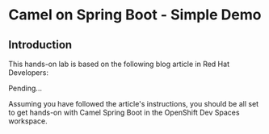 # Camel on Spring Boot - Simple Demo

## Introduction

This hands-on lab is based on the following blog article in Red Hat Developers:

Pending...

Assuming you have followed the article's instructions, you should be all set to get hands-on with Camel Spring Boot in the OpenShift Dev Spaces workspace.

<br/>
